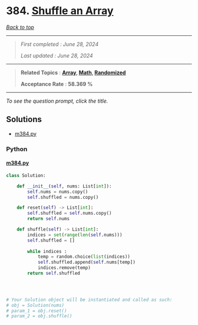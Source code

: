 # 384. [Shuffle an Array](<https://leetcode.com/problems/shuffle-an-array>)

*[Back to top](<../README.md>)*

------

> *First completed : June 28, 2024*
>
> *Last updated : June 28, 2024*


------

> **Related Topics** : **[Array](<by_topic/Array.md>), [Math](<by_topic/Math.md>), [Randomized](<by_topic/Randomized.md>)**
>
> **Acceptance Rate** : **58.369 %**


------

*To see the question prompt, click the title.*

## Solutions

- [m384.py](<../my-submissions/m384.py>)
### Python
#### [m384.py](<../my-submissions/m384.py>)
```Python
class Solution:

    def __init__(self, nums: List[int]):
        self.nums = nums.copy()
        self.shuffled = nums.copy()

    def reset(self) -> List[int]:
        self.shuffled = self.nums.copy()
        return self.nums

    def shuffle(self) -> List[int]:
        indices = set(range(len(self.nums)))
        self.shuffled = []
        
        while indices :
            temp = random.choice(list(indices))
            self.shuffled.append(self.nums[temp])
            indices.remove(temp)
        return self.shuffled

        


# Your Solution object will be instantiated and called as such:
# obj = Solution(nums)
# param_1 = obj.reset()
# param_2 = obj.shuffle()
```

